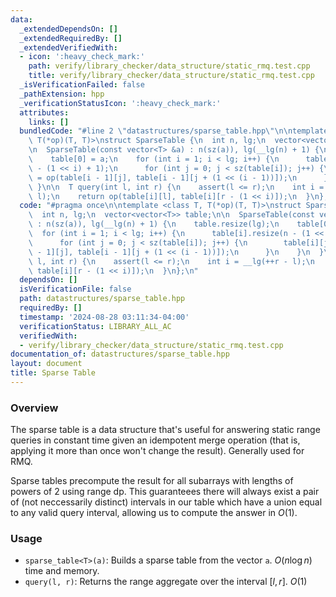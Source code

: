 ```yaml
---
data:
  _extendedDependsOn: []
  _extendedRequiredBy: []
  _extendedVerifiedWith:
  - icon: ':heavy_check_mark:'
    path: verify/library_checker/data_structure/static_rmq.test.cpp
    title: verify/library_checker/data_structure/static_rmq.test.cpp
  _isVerificationFailed: false
  _pathExtension: hpp
  _verificationStatusIcon: ':heavy_check_mark:'
  attributes:
    links: []
  bundledCode: "#line 2 \"datastructures/sparse_table.hpp\"\n\ntemplate <class T,\
    \ T(*op)(T, T)>\nstruct SparseTable {\n  int n, lg;\n  vector<vector<T>> table;\n\
    \n  SparseTable(const vector<T> &a) : n(sz(a)), lg(__lg(n) + 1) {\n    table.resize(lg);\n\
    \    table[0] = a;\n    for (int i = 1; i < lg; i++) {\n      table[i].resize(n\
    \ - (1 << i) + 1);\n      for (int j = 0; j < sz(table[i]); j++) {\n        table[i][j]\
    \ = op(table[i - 1][j], table[i - 1][j + (1 << (i - 1))]);\n      }\n    }\n \
    \ }\n\n  T query(int l, int r) {\n    assert(l <= r);\n    int i = __lg(++r -\
    \ l);\n    return op(table[i][l], table[i][r - (1 << i)]);\n  }\n};\n"
  code: "#pragma once\n\ntemplate <class T, T(*op)(T, T)>\nstruct SparseTable {\n\
    \  int n, lg;\n  vector<vector<T>> table;\n\n  SparseTable(const vector<T> &a)\
    \ : n(sz(a)), lg(__lg(n) + 1) {\n    table.resize(lg);\n    table[0] = a;\n  \
    \  for (int i = 1; i < lg; i++) {\n      table[i].resize(n - (1 << i) + 1);\n\
    \      for (int j = 0; j < sz(table[i]); j++) {\n        table[i][j] = op(table[i\
    \ - 1][j], table[i - 1][j + (1 << (i - 1))]);\n      }\n    }\n  }\n\n  T query(int\
    \ l, int r) {\n    assert(l <= r);\n    int i = __lg(++r - l);\n    return op(table[i][l],\
    \ table[i][r - (1 << i)]);\n  }\n};\n"
  dependsOn: []
  isVerificationFile: false
  path: datastructures/sparse_table.hpp
  requiredBy: []
  timestamp: '2024-08-28 03:11:34-04:00'
  verificationStatus: LIBRARY_ALL_AC
  verifiedWith:
  - verify/library_checker/data_structure/static_rmq.test.cpp
documentation_of: datastructures/sparse_table.hpp
layout: document
title: Sparse Table
---
```


### Overview

The sparse table is a data structure that's useful for answering static range queries in constant time given an idempotent merge operation (that is, applying it more than once won't change the result). Generally used for RMQ.

Sparse tables precompute the result for all subarrays with lengths of powers of 2 using range dp. This guaranteees there will always exist a pair of (not neccessarily distinct) intervals in our table which have a union equal to any valid query interval, allowing us to compute the answer in $O(1)$.

### Usage

* `sparse_table<T>(a)`: Builds a sparse table from the vector `a`. $O(n \log{n})$ time and memory.
* `query(l, r)`: Returns the range aggregate over the interval $[l, r]$. $O(1)$